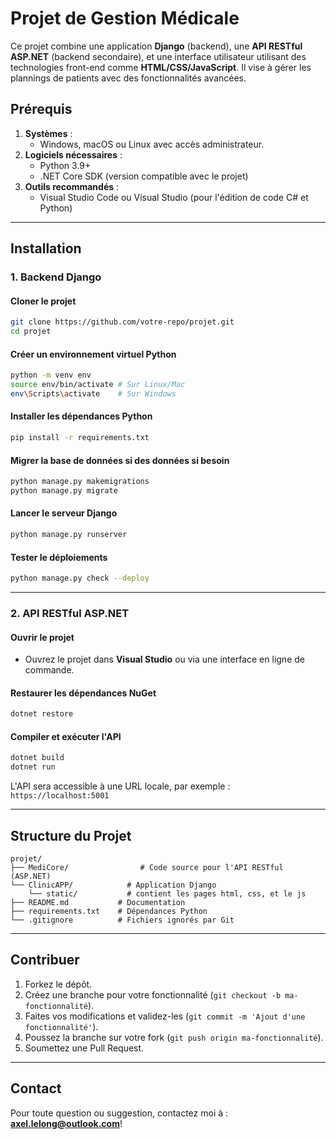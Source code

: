 # **Projet de Gestion Médicale**

Ce projet combine une application **Django** (backend), une **API RESTful ASP.NET** (backend secondaire), et une interface utilisateur utilisant des technologies front-end comme **HTML/CSS/JavaScript**. Il vise à gérer les plannings de patients avec des fonctionnalités avancées.

## **Prérequis**

1. **Systèmes** :
   - Windows, macOS ou Linux avec accès administrateur.
2. **Logiciels nécessaires** :
   - Python 3.9+
   - .NET Core SDK (version compatible avec le projet)
3. **Outils recommandés** :
   - Visual Studio Code ou Visual Studio (pour l'édition de code C# et Python)

---

## **Installation**

### 1. **Backend Django**

#### Cloner le projet
```bash
git clone https://github.com/votre-repo/projet.git
cd projet
```

#### Créer un environnement virtuel Python
```bash
python -m venv env
source env/bin/activate # Sur Linux/Mac
env\Scripts\activate    # Sur Windows
```

#### Installer les dépendances Python
```bash
pip install -r requirements.txt
```

#### Migrer la base de données si des données si besoin
```bash
python manage.py makemigrations
python manage.py migrate
```

#### Lancer le serveur Django
```bash
python manage.py runserver
```

#### Tester le déploiements
```bash
python manage.py check --deploy
```

---

### 2. **API RESTful ASP.NET**

#### Ouvrir le projet
- Ouvrez le projet dans **Visual Studio** ou via une interface en ligne de commande.

#### Restaurer les dépendances NuGet
```bash
dotnet restore
```

#### Compiler et exécuter l'API
```bash
dotnet build
dotnet run
```

L'API sera accessible à une URL locale, par exemple : `https://localhost:5001`

---

## **Structure du Projet**

```plaintext
projet/
├── MediCore/                # Code source pour l'API RESTful (ASP.NET)
└── ClinicAPP/            # Application Django
    └── static/           # contient les pages html, css, et le js
├── README.md           # Documentation
├── requirements.txt    # Dépendances Python
└── .gitignore          # Fichiers ignorés par Git
```

---

## **Contribuer**

1. Forkez le dépôt.
2. Créez une branche pour votre fonctionnalité (`git checkout -b ma-fonctionnalité`).
3. Faites vos modifications et validez-les (`git commit -m 'Ajout d'une fonctionnalité'`).
4. Poussez la branche sur votre fork (`git push origin ma-fonctionnalité`).
5. Soumettez une Pull Request.

---

## **Contact**

Pour toute question ou suggestion, contactez moi à : **axel.lelong@outlook.com**!